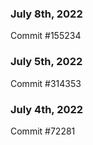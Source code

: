### July 8th, 2022

Commit #155234

### July 5th, 2022

Commit #314353


### July 4th, 2022

Commit #72281
